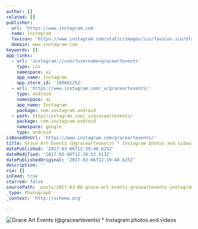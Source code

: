 ```yaml
---
author: []
related: []
publisher:
  url: 'https://www.instagram.com'
  name: Instagram
  favicon: 'https://www.instagram.com/static/images/ico/favicon.ico/dfa85bb1fd63.ico'
  domain: www.instagram.com
keywords: []
app_links:
  - url: 'instagram://user?username=graceartevents'
    type: ios
    namespace: ai
    app_name: Instagram
    app_store_id: '389801252'
  - url: 'https://www.instagram.com/_u/graceartevents/'
    type: android
    namespace: ai
    app_name: Instagram
    package: com.instagram.android
  - path: https/instagram.com/_u/graceartevents/
    package: com.instagram.android
    namespace: google
    type: android
isBasedOnUrl: 'https://www.instagram.com/graceartevents/'
title: Grace Art Events (@graceartevents) * Instagram photos and videos
datePublished: '2017-03-06T12:39:48.625Z'
dateModified: '2017-03-06T12:38:52.913Z'
datePublishedOriginal: '2017-03-06T12:39:48.625Z'
description: ''
via: {}
inFeed: true
starred: false
sourcePath: _posts/2017-03-06-grace-art-events-graceartevents-instagram-photos-and-vi.md
_type: Photograph
_context: 'http://schema.org'

---
```

![Grace Art Events (@graceartevents) * Instagram photos and videos](https://scontent.cdninstagram.com/t51.2885-19/s150x150/16790227_1791143874539414_6685061212620718080_a.jpg)